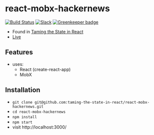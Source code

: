 # react-mobx-hackernews

[![Build Status](https://travis-ci.org/taming-the-state-in-react/react-mobx-hackernews.svg?branch=master)](https://travis-ci.org/taming-the-state-in-react/react-mobx-hackernews) [![Slack](https://slack-the-road-to-learn-react.wieruch.com/badge.svg)](https://slack-the-road-to-learn-react.wieruch.com/) [![Greenkeeper badge](https://badges.greenkeeper.io/taming-the-state-in-react/react-mobx-hackernews.svg)](https://greenkeeper.io/)

* Found in [Taming the State in React](https://roadtoreact.com/course-details?courseId=TAMING_THE_STATE)
* [Live](https://tranquil-retreat-11447.herokuapp.com/)

## Features

* uses:
  * React (create-react-app)
  * MobX

## Installation

* `git clone git@github.com:taming-the-state-in-react/react-mobx-hackernews.git`
* `cd react-mobx-hackernews`
* `npm install`
* `npm start`
* visit http://localhost:3000/
